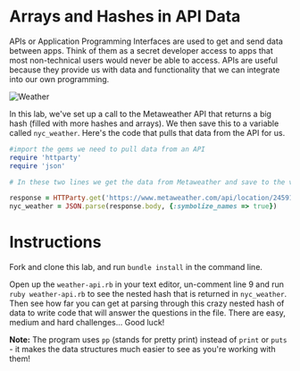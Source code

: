 # Arrays and Hashes in API Data

APIs or Application Programming Interfaces are used to get and send data between apps. Think of them as a secret developer access to apps that most non-technical users would never be able to access. APIs are useful because they provide us with data and functionality that we can integrate into our own programming.

![Weather](http://cedarcreekrealty.com/wp/wp-content/uploads/2010/12/weather.png)

In this lab, we've set up a call to the Metaweather API that returns a big hash (filled with more hashes and arrays). We then save this to a variable called `nyc_weather`. Here's the code that pulls that data from the API for us.

```ruby
#import the gems we need to pull data from an API
require 'httparty'
require 'json'

# In these two lines we get the data from Metaweather and save to the variable called nyc_weather.

response = HTTParty.get('https://www.metaweather.com/api/location/2459115')
nyc_weather = JSON.parse(response.body, {:symbolize_names => true})
```
# Instructions

Fork and clone this lab, and run `bundle install` in the command line.

Open up the `weather-api.rb` in your text editor, un-comment line 9 and run `ruby weather-api.rb` to see the nested hash that is returned in `nyc_weather`. Then see how far you can get at parsing through this crazy nested hash of data to write code that will answer the questions in the file. There are easy, medium and hard challenges... Good luck!

**Note:** The program uses `pp` (stands for pretty print) instead of `print` or `puts` - it makes the data structures much easier to see as you're working with them!

